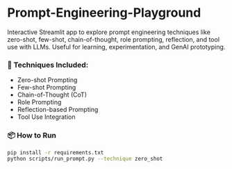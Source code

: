 # Prompt-Engineering-Playground
Interactive Streamlit app to explore prompt engineering techniques like zero-shot, few-shot, chain-of-thought, role prompting, reflection, and tool use with LLMs. Useful for learning, experimentation, and GenAI prototyping.

### 🔧 Techniques Included:
- Zero-shot Prompting
- Few-shot Prompting
- Chain-of-Thought (CoT)
- Role Prompting
- Reflection-based Prompting
- Tool Use Integration

### 📦 How to Run
```bash
pip install -r requirements.txt
python scripts/run_prompt.py --technique zero_shot
